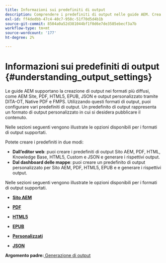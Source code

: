 ```yaml
---
title: Informazioni sui predefiniti di output
description: Comprendere i predefiniti di output nelle guide AEM. Crea predefiniti di output dall’editor web e dal dashboard delle mappe per i formati AEM site, PDF, HTML5, EPUB, custom e JSON.
exl-id: ff4dedbb-47c4-40c7-950c-51f70d5d4b1b
source-git-commit: 8504a0a52d381044bf1f0d6e7de3585ebecf3a7b
workflow-type: tm+mt
source-wordcount: '177'
ht-degree: 2%

---
```


# Informazioni sui predefiniti di output {#understanding_output_settings}

Le guide AEM supportano la creazione di output nei formati più diffusi, come AEM Site, PDF, HTML5, EPUB, JSON e output personalizzato tramite DITA-OT, Native PDF e FMPS. Utilizzando questi formati di output, puoi configurare vari predefiniti di output. Un predefinito di output rappresenta un formato di output personalizzato in cui si desidera pubblicare il contenuto.

Nelle sezioni seguenti vengono illustrate le opzioni disponibili per i formati di output supportati.

Potete creare i predefiniti in due modi:

- **Dall’editor web**: puoi creare i predefiniti di output Sito AEM, PDF, HTML, Knowledge Base, HTML5, Custom e JSON e generare i rispettivi output.
- **Dal dashboard delle mappe**: puoi creare un predefinito di output personalizzato per Sito AEM, PDF, HTML5, EPUB e e generare i rispettivi output.

Nelle sezioni seguenti vengono illustrate le opzioni disponibili per i formati di output supportati.

- **[Sito AEM](generate-output-aem-site.md)**

- **[PDF](generate-output-pdf.md)**

- **[HTML5](generate-output-html5.md)**

- **[EPUB](generate-output-epub.md)**

- **[Personalizzati](generate-output-custom.md)**

- **[JSON](generate-output-json.md)**


**Argomento padre:**[ Generazione di output](generate-output.md)
